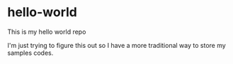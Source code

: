 # hello-world
This is my hello world repo

I'm just trying to figure this out so I have a more traditional way to store my samples codes. 
